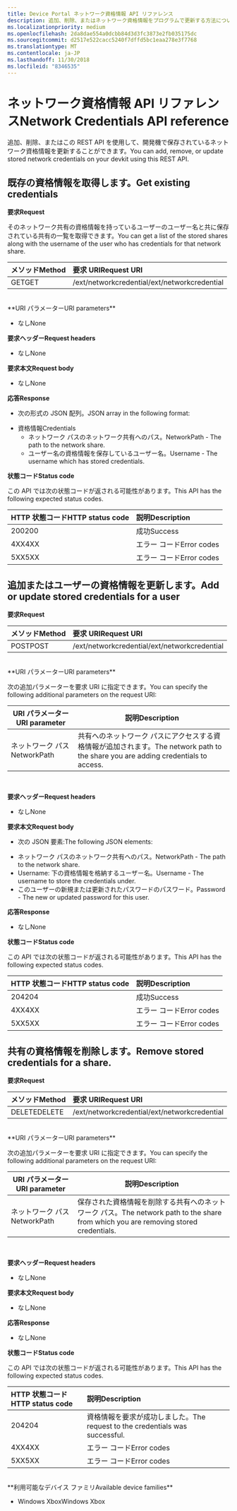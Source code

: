 ```yaml
---
title: Device Portal ネットワーク資格情報 API リファレンス
description: 追加、削除、またはネットワーク資格情報をプログラムで更新する方法について説明します。
ms.localizationpriority: medium
ms.openlocfilehash: 2da8dae554a0dcbb84d3d3fc3873e2fb035175dc
ms.sourcegitcommit: d2517e522cacc5240f7dffd5bc1eaa278e3f7768
ms.translationtype: MT
ms.contentlocale: ja-JP
ms.lasthandoff: 11/30/2018
ms.locfileid: "8346535"
---
```

# <a name="network-credentials-api-reference"></a><span data-ttu-id="5c9b6-103">ネットワーク資格情報 API リファレンス</span><span class="sxs-lookup"><span data-stu-id="5c9b6-103">Network Credentials API reference</span></span>
<span data-ttu-id="5c9b6-104">追加、削除、またはこの REST API を使用して、開発機で保存されているネットワーク資格情報を更新することができます。</span><span class="sxs-lookup"><span data-stu-id="5c9b6-104">You can add, remove, or update stored network credentials on your devkit using this REST API.</span></span>

## <a name="get-existing-credentials"></a><span data-ttu-id="5c9b6-105">既存の資格情報を取得します。</span><span class="sxs-lookup"><span data-stu-id="5c9b6-105">Get existing credentials</span></span>

**<span data-ttu-id="5c9b6-106">要求</span><span class="sxs-lookup"><span data-stu-id="5c9b6-106">Request</span></span>**

<span data-ttu-id="5c9b6-107">そのネットワーク共有の資格情報を持っているユーザーのユーザー名と共に保存されている共有の一覧を取得できます。</span><span class="sxs-lookup"><span data-stu-id="5c9b6-107">You can get a list of the stored shares along with the username of the user who has credentials for that network share.</span></span>

<span data-ttu-id="5c9b6-108">メソッド</span><span class="sxs-lookup"><span data-stu-id="5c9b6-108">Method</span></span>      | <span data-ttu-id="5c9b6-109">要求 URI</span><span class="sxs-lookup"><span data-stu-id="5c9b6-109">Request URI</span></span>
:------     | :-----
<span data-ttu-id="5c9b6-110">GET</span><span class="sxs-lookup"><span data-stu-id="5c9b6-110">GET</span></span> | <span data-ttu-id="5c9b6-111">/ext/networkcredential</span><span class="sxs-lookup"><span data-stu-id="5c9b6-111">/ext/networkcredential</span></span>
<br />
**<span data-ttu-id="5c9b6-112">URI パラメーター</span><span class="sxs-lookup"><span data-stu-id="5c9b6-112">URI parameters</span></span>**

- <span data-ttu-id="5c9b6-113">なし</span><span class="sxs-lookup"><span data-stu-id="5c9b6-113">None</span></span>

**<span data-ttu-id="5c9b6-114">要求ヘッダー</span><span class="sxs-lookup"><span data-stu-id="5c9b6-114">Request headers</span></span>**

- <span data-ttu-id="5c9b6-115">なし</span><span class="sxs-lookup"><span data-stu-id="5c9b6-115">None</span></span>

**<span data-ttu-id="5c9b6-116">要求本文</span><span class="sxs-lookup"><span data-stu-id="5c9b6-116">Request body</span></span>**   

- <span data-ttu-id="5c9b6-117">なし</span><span class="sxs-lookup"><span data-stu-id="5c9b6-117">None</span></span>

**<span data-ttu-id="5c9b6-118">応答</span><span class="sxs-lookup"><span data-stu-id="5c9b6-118">Response</span></span>**   

- <span data-ttu-id="5c9b6-119">次の形式の JSON 配列。</span><span class="sxs-lookup"><span data-stu-id="5c9b6-119">JSON array in the following format:</span></span>
* <span data-ttu-id="5c9b6-120">資格情報</span><span class="sxs-lookup"><span data-stu-id="5c9b6-120">Credentials</span></span>
  * <span data-ttu-id="5c9b6-121">ネットワーク パスのネットワーク共有へのパス。</span><span class="sxs-lookup"><span data-stu-id="5c9b6-121">NetworkPath - The path to the network share.</span></span>
  * <span data-ttu-id="5c9b6-122">ユーザー名の資格情報を保存しているユーザー名。</span><span class="sxs-lookup"><span data-stu-id="5c9b6-122">Username - The username which has stored credentials.</span></span>

**<span data-ttu-id="5c9b6-123">状態コード</span><span class="sxs-lookup"><span data-stu-id="5c9b6-123">Status code</span></span>**

<span data-ttu-id="5c9b6-124">この API では次の状態コードが返される可能性があります。</span><span class="sxs-lookup"><span data-stu-id="5c9b6-124">This API has the following expected status codes.</span></span>

<span data-ttu-id="5c9b6-125">HTTP 状態コード</span><span class="sxs-lookup"><span data-stu-id="5c9b6-125">HTTP status code</span></span>      | <span data-ttu-id="5c9b6-126">説明</span><span class="sxs-lookup"><span data-stu-id="5c9b6-126">Description</span></span>
:------     | :-----
<span data-ttu-id="5c9b6-127">200</span><span class="sxs-lookup"><span data-stu-id="5c9b6-127">200</span></span> | <span data-ttu-id="5c9b6-128">成功</span><span class="sxs-lookup"><span data-stu-id="5c9b6-128">Success</span></span>
<span data-ttu-id="5c9b6-129">4XX</span><span class="sxs-lookup"><span data-stu-id="5c9b6-129">4XX</span></span> | <span data-ttu-id="5c9b6-130">エラー コード</span><span class="sxs-lookup"><span data-stu-id="5c9b6-130">Error codes</span></span>
<span data-ttu-id="5c9b6-131">5XX</span><span class="sxs-lookup"><span data-stu-id="5c9b6-131">5XX</span></span> | <span data-ttu-id="5c9b6-132">エラー コード</span><span class="sxs-lookup"><span data-stu-id="5c9b6-132">Error codes</span></span>

## <a name="add-or-update-stored-credentials-for-a-user"></a><span data-ttu-id="5c9b6-133">追加またはユーザーの資格情報を更新します。</span><span class="sxs-lookup"><span data-stu-id="5c9b6-133">Add or update stored credentials for a user</span></span>

**<span data-ttu-id="5c9b6-134">要求</span><span class="sxs-lookup"><span data-stu-id="5c9b6-134">Request</span></span>**

<span data-ttu-id="5c9b6-135">メソッド</span><span class="sxs-lookup"><span data-stu-id="5c9b6-135">Method</span></span>      | <span data-ttu-id="5c9b6-136">要求 URI</span><span class="sxs-lookup"><span data-stu-id="5c9b6-136">Request URI</span></span>
:------     | :-----
<span data-ttu-id="5c9b6-137">POST</span><span class="sxs-lookup"><span data-stu-id="5c9b6-137">POST</span></span> | <span data-ttu-id="5c9b6-138">/ext/networkcredential</span><span class="sxs-lookup"><span data-stu-id="5c9b6-138">/ext/networkcredential</span></span>
<br />
**<span data-ttu-id="5c9b6-139">URI パラメーター</span><span class="sxs-lookup"><span data-stu-id="5c9b6-139">URI parameters</span></span>**

<span data-ttu-id="5c9b6-140">次の追加パラメーターを要求 URI に指定できます。</span><span class="sxs-lookup"><span data-stu-id="5c9b6-140">You can specify the following additional parameters on the request URI:</span></span>

| <span data-ttu-id="5c9b6-141">URI パラメーター</span><span class="sxs-lookup"><span data-stu-id="5c9b6-141">URI parameter</span></span>      | <span data-ttu-id="5c9b6-142">説明</span><span class="sxs-lookup"><span data-stu-id="5c9b6-142">Description</span></span>     | 
| ------------------ |-----------------|
| <span data-ttu-id="5c9b6-143">ネットワーク パス</span><span class="sxs-lookup"><span data-stu-id="5c9b6-143">NetworkPath</span></span>        | <span data-ttu-id="5c9b6-144">共有へのネットワーク パスにアクセスする資格情報が追加されます。</span><span class="sxs-lookup"><span data-stu-id="5c9b6-144">The network path to the share you are adding credentials to access.</span></span> |
<br>

**<span data-ttu-id="5c9b6-145">要求ヘッダー</span><span class="sxs-lookup"><span data-stu-id="5c9b6-145">Request headers</span></span>**

- <span data-ttu-id="5c9b6-146">なし</span><span class="sxs-lookup"><span data-stu-id="5c9b6-146">None</span></span>

**<span data-ttu-id="5c9b6-147">要求本文</span><span class="sxs-lookup"><span data-stu-id="5c9b6-147">Request body</span></span>**

- <span data-ttu-id="5c9b6-148">次の JSON 要素:</span><span class="sxs-lookup"><span data-stu-id="5c9b6-148">The following JSON elements:</span></span>
* <span data-ttu-id="5c9b6-149">ネットワーク パスのネットワーク共有へのパス。</span><span class="sxs-lookup"><span data-stu-id="5c9b6-149">NetworkPath - The path to the network share.</span></span>
* <span data-ttu-id="5c9b6-150">Username: 下の資格情報を格納するユーザー名。</span><span class="sxs-lookup"><span data-stu-id="5c9b6-150">Username - The username to store the credentials under.</span></span>
* <span data-ttu-id="5c9b6-151">このユーザーの新規または更新されたパスワードのパスワード。</span><span class="sxs-lookup"><span data-stu-id="5c9b6-151">Password - The new or updated password for this user.</span></span>

**<span data-ttu-id="5c9b6-152">応答</span><span class="sxs-lookup"><span data-stu-id="5c9b6-152">Response</span></span>**   

- <span data-ttu-id="5c9b6-153">なし</span><span class="sxs-lookup"><span data-stu-id="5c9b6-153">None</span></span>  

**<span data-ttu-id="5c9b6-154">状態コード</span><span class="sxs-lookup"><span data-stu-id="5c9b6-154">Status code</span></span>**

<span data-ttu-id="5c9b6-155">この API では次の状態コードが返される可能性があります。</span><span class="sxs-lookup"><span data-stu-id="5c9b6-155">This API has the following expected status codes.</span></span>

<span data-ttu-id="5c9b6-156">HTTP 状態コード</span><span class="sxs-lookup"><span data-stu-id="5c9b6-156">HTTP status code</span></span>      | <span data-ttu-id="5c9b6-157">説明</span><span class="sxs-lookup"><span data-stu-id="5c9b6-157">Description</span></span>
:------     | :-----
<span data-ttu-id="5c9b6-158">204</span><span class="sxs-lookup"><span data-stu-id="5c9b6-158">204</span></span> | <span data-ttu-id="5c9b6-159">成功</span><span class="sxs-lookup"><span data-stu-id="5c9b6-159">Success</span></span>
<span data-ttu-id="5c9b6-160">4XX</span><span class="sxs-lookup"><span data-stu-id="5c9b6-160">4XX</span></span> | <span data-ttu-id="5c9b6-161">エラー コード</span><span class="sxs-lookup"><span data-stu-id="5c9b6-161">Error codes</span></span>
<span data-ttu-id="5c9b6-162">5XX</span><span class="sxs-lookup"><span data-stu-id="5c9b6-162">5XX</span></span> | <span data-ttu-id="5c9b6-163">エラー コード</span><span class="sxs-lookup"><span data-stu-id="5c9b6-163">Error codes</span></span>

## <a name="remove-stored-credentials-for-a-share"></a><span data-ttu-id="5c9b6-164">共有の資格情報を削除します。</span><span class="sxs-lookup"><span data-stu-id="5c9b6-164">Remove stored credentials for a share.</span></span>

**<span data-ttu-id="5c9b6-165">要求</span><span class="sxs-lookup"><span data-stu-id="5c9b6-165">Request</span></span>**

<span data-ttu-id="5c9b6-166">メソッド</span><span class="sxs-lookup"><span data-stu-id="5c9b6-166">Method</span></span>      | <span data-ttu-id="5c9b6-167">要求 URI</span><span class="sxs-lookup"><span data-stu-id="5c9b6-167">Request URI</span></span>
:------     | :-----
<span data-ttu-id="5c9b6-168">DELETE</span><span class="sxs-lookup"><span data-stu-id="5c9b6-168">DELETE</span></span> | <span data-ttu-id="5c9b6-169">/ext/networkcredential</span><span class="sxs-lookup"><span data-stu-id="5c9b6-169">/ext/networkcredential</span></span>
<br />
**<span data-ttu-id="5c9b6-170">URI パラメーター</span><span class="sxs-lookup"><span data-stu-id="5c9b6-170">URI parameters</span></span>**

<span data-ttu-id="5c9b6-171">次の追加パラメーターを要求 URI に指定できます。</span><span class="sxs-lookup"><span data-stu-id="5c9b6-171">You can specify the following additional parameters on the request URI:</span></span>

| <span data-ttu-id="5c9b6-172">URI パラメーター</span><span class="sxs-lookup"><span data-stu-id="5c9b6-172">URI parameter</span></span>      | <span data-ttu-id="5c9b6-173">説明</span><span class="sxs-lookup"><span data-stu-id="5c9b6-173">Description</span></span>     | 
| ------------------ |-----------------|
| <span data-ttu-id="5c9b6-174">ネットワーク パス</span><span class="sxs-lookup"><span data-stu-id="5c9b6-174">NetworkPath</span></span>        | <span data-ttu-id="5c9b6-175">保存された資格情報を削除する共有へのネットワーク パス。</span><span class="sxs-lookup"><span data-stu-id="5c9b6-175">The network path to the share from which you are removing stored credentials.</span></span> |
<br>

**<span data-ttu-id="5c9b6-176">要求ヘッダー</span><span class="sxs-lookup"><span data-stu-id="5c9b6-176">Request headers</span></span>**

- <span data-ttu-id="5c9b6-177">なし</span><span class="sxs-lookup"><span data-stu-id="5c9b6-177">None</span></span>

**<span data-ttu-id="5c9b6-178">要求本文</span><span class="sxs-lookup"><span data-stu-id="5c9b6-178">Request body</span></span>**   

- <span data-ttu-id="5c9b6-179">なし</span><span class="sxs-lookup"><span data-stu-id="5c9b6-179">None</span></span>

**<span data-ttu-id="5c9b6-180">応答</span><span class="sxs-lookup"><span data-stu-id="5c9b6-180">Response</span></span>**   

- <span data-ttu-id="5c9b6-181">なし</span><span class="sxs-lookup"><span data-stu-id="5c9b6-181">None</span></span> 

**<span data-ttu-id="5c9b6-182">状態コード</span><span class="sxs-lookup"><span data-stu-id="5c9b6-182">Status code</span></span>**

<span data-ttu-id="5c9b6-183">この API では次の状態コードが返される可能性があります。</span><span class="sxs-lookup"><span data-stu-id="5c9b6-183">This API has the following expected status codes.</span></span>

<span data-ttu-id="5c9b6-184">HTTP 状態コード</span><span class="sxs-lookup"><span data-stu-id="5c9b6-184">HTTP status code</span></span>      | <span data-ttu-id="5c9b6-185">説明</span><span class="sxs-lookup"><span data-stu-id="5c9b6-185">Description</span></span>
:------     | :-----
<span data-ttu-id="5c9b6-186">204</span><span class="sxs-lookup"><span data-stu-id="5c9b6-186">204</span></span> | <span data-ttu-id="5c9b6-187">資格情報を要求が成功しました。</span><span class="sxs-lookup"><span data-stu-id="5c9b6-187">The request to the credentials was successful.</span></span>
<span data-ttu-id="5c9b6-188">4XX</span><span class="sxs-lookup"><span data-stu-id="5c9b6-188">4XX</span></span> | <span data-ttu-id="5c9b6-189">エラー コード</span><span class="sxs-lookup"><span data-stu-id="5c9b6-189">Error codes</span></span>
<span data-ttu-id="5c9b6-190">5XX</span><span class="sxs-lookup"><span data-stu-id="5c9b6-190">5XX</span></span> | <span data-ttu-id="5c9b6-191">エラー コード</span><span class="sxs-lookup"><span data-stu-id="5c9b6-191">Error codes</span></span>

<br />
**<span data-ttu-id="5c9b6-192">利用可能なデバイス ファミリ</span><span class="sxs-lookup"><span data-stu-id="5c9b6-192">Available device families</span></span>**

* <span data-ttu-id="5c9b6-193">Windows Xbox</span><span class="sxs-lookup"><span data-stu-id="5c9b6-193">Windows Xbox</span></span>


